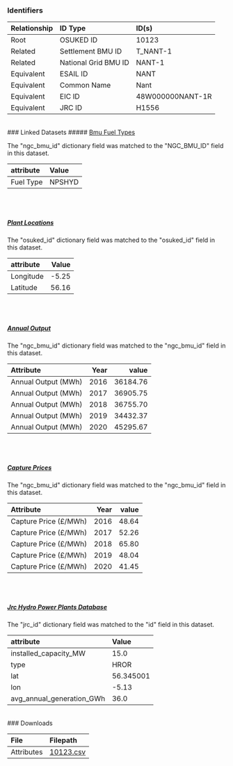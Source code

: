 ### Identifiers

| Relationship   | ID Type              | ID(s)            |
|:---------------|:---------------------|:-----------------|
| Root           | OSUKED ID            | 10123            |
| Related        | Settlement BMU ID    | T_NANT-1         |
| Related        | National Grid BMU ID | NANT-1           |
| Equivalent     | ESAIL ID             | NANT             |
| Equivalent     | Common Name          | Nant             |
| Equivalent     | EIC ID               | 48W000000NANT-1R |
| Equivalent     | JRC ID               | H1556            |

<br>
### Linked Datasets
##### <a href="https://raw.githubusercontent.com/OSUKED/Dictionary-Datasets/main/datasets/bmu-fuel-types/datapackage.json">Bmu Fuel Types</a>



The "ngc_bmu_id" dictionary field was matched to the "NGC_BMU_ID" field in this dataset.

| attribute   | Value   |
|:------------|:--------|
| Fuel Type   | NPSHYD  |

<br><br>
##### <a href="https://raw.githubusercontent.com/OSUKED/Dictionary-Datasets/main/datasets/plant-locations/datapackage.json">Plant Locations</a>



The "osuked_id" dictionary field was matched to the "osuked_id" field in this dataset.

| attribute   |   Value |
|:------------|--------:|
| Longitude   |   -5.25 |
| Latitude    |   56.16 |

<br><br>
##### <a href="https://raw.githubusercontent.com/OSUKED/Dictionary-Datasets/main/datasets/annual-output/datapackage.json">Annual Output</a>



The "ngc_bmu_id" dictionary field was matched to the "ngc_bmu_id" field in this dataset.

| Attribute           |   Year |    value |
|:--------------------|-------:|---------:|
| Annual Output (MWh) |   2016 | 36184.76 |
| Annual Output (MWh) |   2017 | 36905.75 |
| Annual Output (MWh) |   2018 | 36755.70 |
| Annual Output (MWh) |   2019 | 34432.37 |
| Annual Output (MWh) |   2020 | 45295.67 |

<br><br>
##### <a href="https://raw.githubusercontent.com/OSUKED/Dictionary-Datasets/main/datasets/capture-prices/datapackage.json">Capture Prices</a>



The "ngc_bmu_id" dictionary field was matched to the "ngc_bmu_id" field in this dataset.

| Attribute             |   Year |   value |
|:----------------------|-------:|--------:|
| Capture Price (£/MWh) |   2016 |   48.64 |
| Capture Price (£/MWh) |   2017 |   52.26 |
| Capture Price (£/MWh) |   2018 |   65.80 |
| Capture Price (£/MWh) |   2019 |   48.04 |
| Capture Price (£/MWh) |   2020 |   41.45 |

<br><br>
##### <a href="https://raw.githubusercontent.com/energy-modelling-toolkit/hydro-power-database/master/data/datapackage.json">Jrc Hydro Power Plants Database</a>



The "jrc_id" dictionary field was matched to the "id" field in this dataset.

| attribute                 | Value     |
|:--------------------------|:----------|
| installed_capacity_MW     | 15.0      |
| type                      | HROR      |
| lat                       | 56.345001 |
| lon                       | -5.13     |
| avg_annual_generation_GWh | 36.0      |


<br>
### Downloads


| File       | Filepath                                                                              |
|:-----------|:--------------------------------------------------------------------------------------|
| Attributes | [10123.csv](https://osuked.github.io/Power-Station-Dictionary/object_attrs/10123.csv) |
